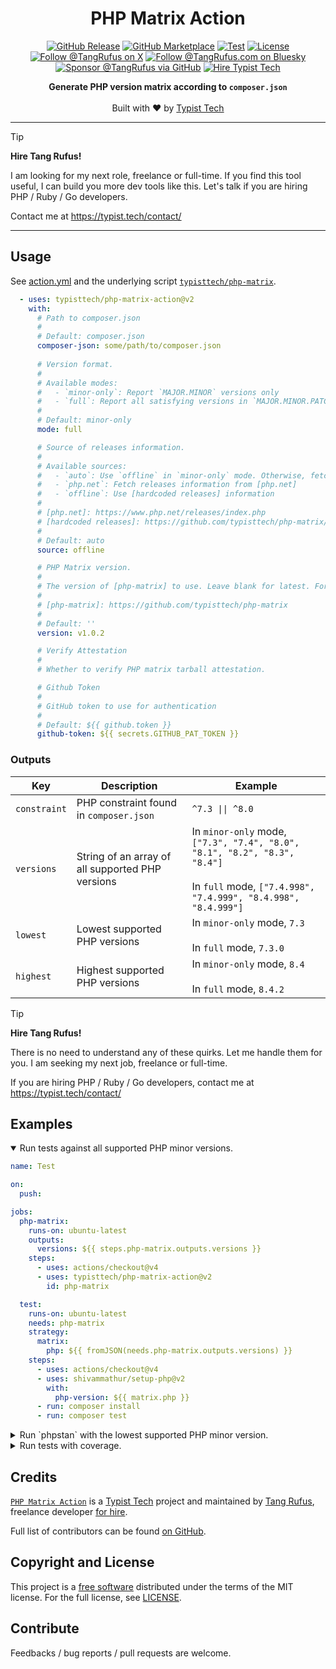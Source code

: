 <div align="center">

# PHP Matrix Action

[![GitHub Release](https://img.shields.io/github/v/release/typisttech/php-matrix-action)](https://github.com/typisttech/php-matrix-action/releases/latest)
[![GitHub Marketplace](https://img.shields.io/badge/marketplace-php--matrix-blue?logo=github)](https://github.com/marketplace/actions/php-matrix)
[![Test](https://github.com/typisttech/php-matrix-action/actions/workflows/test.yml/badge.svg)](https://github.com/typisttech/php-matrix-action/actions/workflows/test.yml)
[![License](https://img.shields.io/github/license/typisttech/php-matrix-action.svg)](https://github.com/typisttech/php-matrix-action/blob/master/LICENSE)
[![Follow @TangRufus on X](https://img.shields.io/badge/Follow-TangRufus-15202B?logo=x&logoColor=white)](https://x.com/tangrufus)
[![Follow @TangRufus.com on Bluesky](https://img.shields.io/badge/Bluesky-TangRufus.com-blue?logo=bluesky)](https://bsky.app/profile/tangrufus.com)
[![Sponsor @TangRufus via GitHub](https://img.shields.io/badge/Sponsor-TangRufus-EA4AAA?logo=githubsponsors)](https://github.com/sponsors/tangrufus)
[![Hire Typist Tech](https://img.shields.io/badge/Hire-Typist%20Tech-778899)](https://typist.tech/contact/)

<p>
  <strong>Generate PHP version matrix according to <code>composer.json</code></strong>
  <br>
  <br>
  Built with ♥ by <a href="https://typist.tech/">Typist Tech</a>
</p>

</div>

---

> [!TIP]
> **Hire Tang Rufus!**
>
> I am looking for my next role, freelance or full-time.
> If you find this tool useful, I can build you more dev tools like this.
> Let's talk if you are hiring PHP / Ruby / Go developers.
>
> Contact me at https://typist.tech/contact/

---

## Usage

See [action.yml](action.yml) and the underlying script [`typisttech/php-matrix`](https://github.com/typisttech/php-matrix/#options).

```yaml
  - uses: typisttech/php-matrix-action@v2
    with:
      # Path to composer.json
      #
      # Default: composer.json
      composer-json: some/path/to/composer.json
      
      # Version format.
      #
      # Available modes:
      #   - `minor-only`: Report `MAJOR.MINOR` versions only
      #   - `full`: Report all satisfying versions in `MAJOR.MINOR.PATCH` format
      #
      # Default: minor-only
      mode: full

      # Source of releases information.
      #
      # Available sources:
      #   - `auto`: Use `offline` in `minor-only` mode. Otherwise, fetch from [php.net]
      #   - `php.net`: Fetch releases information from [php.net]
      #   - `offline`: Use [hardcoded releases] information
      #
      # [php.net]: https://www.php.net/releases/index.php
      # [hardcoded releases]: https://github.com/typisttech/php-matrix/blob/main/resources/all-versions.json
      #
      # Default: auto
      source: offline

      # PHP Matrix version.
      # 
      # The version of [php-matrix] to use. Leave blank for latest. For example: v1.0.2
      # 
      # [php-matrix]: https://github.com/typisttech/php-matrix
      #
      # Default: ''
      version: v1.0.2

      # Verify Attestation
      #
      # Whether to verify PHP matrix tarball attestation.

      # Github Token
      #
      # GitHub token to use for authentication
      #
      # Default: ${{ github.token }}
      github-token: ${{ secrets.GITHUB_PAT_TOKEN }}
```

### Outputs

| Key | Description | Example |
| --- | --- | --- |
| `constraint`  | PHP constraint found in `composer.json` | `^7.3 \|\| ^8.0` |
| `versions` | String of an array of all supported PHP versions | In `minor-only` mode, `["7.3", "7.4", "8.0", "8.1", "8.2", "8.3", "8.4"]`<br><br>In `full` mode, `["7.4.998", "7.4.999", "8.4.998", "8.4.999"]` |
| `lowest` | Lowest supported PHP versions | In `minor-only` mode, `7.3`<br><br>In `full` mode, `7.3.0` |
| `highest` | Highest supported PHP versions | In `minor-only` mode, `8.4`<br><br>In `full` mode, `8.4.2` |

> [!TIP]
> **Hire Tang Rufus!**
>
> There is no need to understand any of these quirks.
> Let me handle them for you.
> I am seeking my next job, freelance or full-time.
>
> If you are hiring PHP / Ruby / Go developers,
> contact me at https://typist.tech/contact/

## Examples

<details open>
  <summary>Run tests against all supported PHP minor versions.</summary>

```yaml
name: Test

on:
  push:

jobs:
  php-matrix:
    runs-on: ubuntu-latest
    outputs:
      versions: ${{ steps.php-matrix.outputs.versions }}
    steps:
      - uses: actions/checkout@v4
      - uses: typisttech/php-matrix-action@v2
        id: php-matrix

  test:
    runs-on: ubuntu-latest
    needs: php-matrix
    strategy:
      matrix:
        php: ${{ fromJSON(needs.php-matrix.outputs.versions) }}
    steps:
      - uses: actions/checkout@v4
      - uses: shivammathur/setup-php@v2
        with:
          php-version: ${{ matrix.php }}
      - run: composer install
      - run: composer test
```

</details>

<details>
  <summary>Run `phpstan` with the lowest supported PHP minor version.</summary>

```yaml
name: PHPStan

on:
  push:

jobs:
  phpstan:
    runs-on: ubuntu-latest
    steps:
      - uses: actions/checkout@v4

      - uses: typisttech/php-matrix-action@v2
        id: php-matrix

      - uses: shivammathur/setup-php@v2
        with:
          php-version:  ${{ steps.php-matrix.outputs.lowest }}

      - run: composer install

      - run: vendor/bin/phpstan analyse src
```

</details>

<details>
  <summary>Run tests with coverage.</summary>

```yaml
name: Test

on:
  push:

jobs:
  php-matrix:
    runs-on: ubuntu-latest
    outputs:
      versions: ${{ steps.php-matrix.outputs.versions }}
      highest: ${{ steps.php-matrix.outputs.highest }}
    steps:
      - uses: actions/checkout@v4
        with:
          sparse-checkout: composer.json
          sparse-checkout-cone-mode: false

      - uses: typisttech/php-matrix-action@v2
        id: php-matrix

  test:
    runs-on: ubuntu-latest
    needs: php-matrix
    strategy:
      matrix:
        php: ${{ fromJSON(needs.php-matrix.outputs.versions) }}
        dependency-versions: [lowest, highest]
        coverage: [none]
        exclude:
          - php: ${{ needs.php-matrix.outputs.highest }}
            dependency-versions: highest
            coverage: none
        include:
          - php: ${{ needs.php-matrix.outputs.highest }}
            dependency-versions: highest
            coverage: xdebug
    steps:
      - uses: actions/checkout@v4

      - uses: shivammathur/setup-php@v2
        with:
          php-version: ${{ matrix.php }}
          coverage: ${{ matrix.coverage }}
        env:
          GITHUB_TOKEN: ${{ secrets.GITHUB_TOKEN }}

      - uses: ramsey/composer-install@v3
        with:
          dependency-versions: ${{ matrix.dependency-versions }}

      - run: composer test:with-coverage
        if: ${{ matrix.coverage == 'xdebug' }}

      - run: composer test:without-coverage
        if: ${{ matrix.coverage != 'xdebug' }}
```

</details>

## Credits

[`PHP Matrix Action`](https://github.com/typisttech/php-matrix-action) is a [Typist Tech](https://typist.tech) project and
maintained by [Tang Rufus](https://x.com/TangRufus), freelance developer [for hire](https://typist.tech/contact/).

Full list of contributors can be found [on GitHub](https://github.com/typisttech/php-matrix-action/graphs/contributors).

## Copyright and License

This project is a [free software](https://www.gnu.org/philosophy/free-sw.en.html) distributed under the terms of
the MIT license. For the full license, see [LICENSE](LICENSE).

## Contribute

Feedbacks / bug reports / pull requests are welcome.
